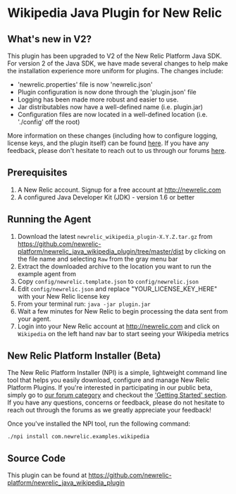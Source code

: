 Wikipedia Java Plugin for New Relic
========================================

What's new in V2?
-----------------

This plugin has been upgraded to V2 of the New Relic Platform Java SDK.  For version 2 of the Java SDK, we have made several changes to help make the installation experience more uniform for plugins.  The changes include:

* 'newrelic.properties' file is now 'newrelic.json'
* Plugin configuration is now done through the 'plugin.json' file
* Logging has been made more robust and easier to use.
* Jar distributables now have a well-defined name (i.e. plugin.jar)
* Configuration files are now located in a well-defined location (i.e. './config' off the root)

More information on these changes (including how to configure logging, license keys, and the plugin itself) can be found [here](https://github.com/newrelic-platform/metrics_publish_java/tree/serened/beta_branch_v2).  If you have any feedback, please don't hesitate to reach out to us through our forums [here](https://discuss.newrelic.com/category/platform-plugins/platform-sdk-beta).

Prerequisites
-------------

1. A New Relic account. Signup for a free account at http://newrelic.com
2. A configured Java Developer Kit (JDK) - version 1.6 or better

Running the Agent
----------------------------------

1. Download the latest `newrelic_wikipedia_plugin-X.Y.Z.tar.gz` from https://github.com/newrelic-platform/newrelic_java_wikipedia_plugin/tree/master/dist by clicking on the file name and selecting `Raw` from the gray menu bar
2. Extract the downloaded archive to the location you want to run the example agent from
3. Copy `config/newrelic.template.json` to `config/newrelic.json`
4. Edit `config/newrelic.json` and replace "YOUR_LICENSE_KEY_HERE" with your New Relic license key
5. From your terminal run: `java -jar plugin.jar`
6. Wait a few minutes for New Relic to begin processing the data sent from your agent.
6. Login into your New Relic account at http://newrelic.com and click on `Wikipedia` on the left hand nav bar to start seeing your Wikipedia metrics


## New Relic Platform Installer (Beta)

The New Relic Platform Installer (NPI) is a simple, lightweight command line tool that helps you easily download, configure and manage New Relic Platform Plugins.  If you're interested in participating in our public beta, simply go to [our forum category](https://discuss.newrelic.com/category/platform-plugins/platform-installer-beta) and checkout the ['Getting Started' section](https://discuss.newrelic.com/t/getting-started-for-the-platform-installer-beta/842).  If you have any questions, concerns or feedback, please do not hesitate to reach out through the forums as we greatly appreciate your feedback!

Once you've installed the NPI tool, run the following command:

	./npi install com.newrelic.examples.wikipedia


Source Code
-----------

This plugin can be found at https://github.com/newrelic-platform/newrelic_java_wikipedia_plugin